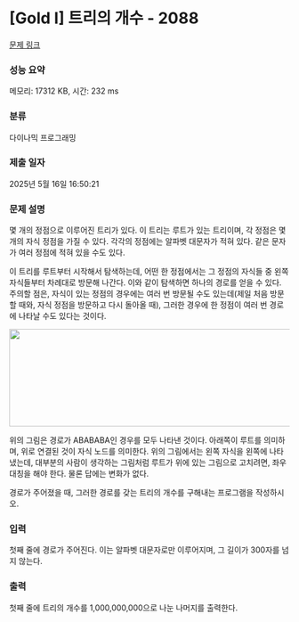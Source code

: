 # [Gold I] 트리의 개수 - 2088 

[문제 링크](https://www.acmicpc.net/problem/2088) 

### 성능 요약

메모리: 17312 KB, 시간: 232 ms

### 분류

다이나믹 프로그래밍

### 제출 일자

2025년 5월 16일 16:50:21

### 문제 설명

<p>몇 개의 정점으로 이루어진 트리가 있다. 이 트리는 루트가 있는 트리이며, 각 정점은 몇 개의 자식 정점을 가질 수 있다. 각각의 정점에는 알파벳 대문자가 적혀 있다. 같은 문자가 여러 정점에 적혀 있을 수도 있다.</p>

<p>이 트리를 루트부터 시작해서 탐색하는데, 어떤 한 정점에서는 그 정점의 자식들 중 왼쪽 자식들부터 차례대로 방문해 나간다. 이와 같이 탐색하면 하나의 경로를 얻을 수 있다. 주의할 점은, 자식이 있는 정점의 경우에는 여러 번 방문될 수도 있는데(제일 처음 방문할 때와, 자식 정점을 방문하고 다시 돌아올 때), 그러한 경우에 한 정점이 여러 번 경로에 나타날 수도 있다는 것이다.</p>

<p style="text-align: center;"><img alt="" height="175" src="https://www.acmicpc.net/JudgeOnline/upload/201007/trtrtrtr.png" width="567"></p>

<p>위의 그림은 경로가 ABABABA인 경우를 모두 나타낸 것이다. 아래쪽이 루트를 의미하며, 위로 연결된 것이 자식 노드를 의미한다. 위의 그림에서는 왼쪽 자식을 왼쪽에 나타냈는데, 대부분의 사람이 생각하는 그림처럼 루트가 위에 있는 그림으로 고치려면, 좌우 대칭을 해야 한다. 물론 답에는 변화가 없다.</p>

<p>경로가 주어졌을 때, 그러한 경로를 갖는 트리의 개수를 구해내는 프로그램을 작성하시오.</p>

### 입력 

 <p>첫째 줄에 경로가 주어진다. 이는 알파벳 대문자로만 이루어지며, 그 길이가 300자를 넘지 않는다.</p>

### 출력 

 <p>첫째 줄에 트리의 개수를 1,000,000,000으로 나눈 나머지를 출력한다.</p>

